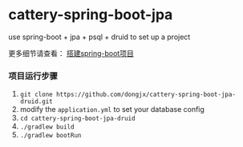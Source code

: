 # cattery-spring-boot-jpa
use spring-boot + jpa + psql + druid to set up a project    

更多细节请查看： [搭建spring-boot项目](https://dongjx.github.io/2018/05/20/%E6%90%AD%E5%BB%BA-spring-boot-%E9%A1%B9%E7%9B%AE/)  

### 项目运行步骤
1. `git clone https://github.com/dongjx/cattery-spring-boot-jpa-druid.git`
2. modify the `application.yml` to set your database config
2. `cd cattery-spring-boot-jpa-druid`
3. `./gradlew build`
4. `./gradlew bootRun`
